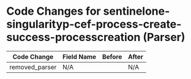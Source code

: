 # Code Changes for sentinelone-singularityp-cef-process-create-success-processcreation (Parser)

| Code Change | Field Name | Before | After |
|-------------|------------|--------|-------|
| removed_parser | N/A |  | N/A |